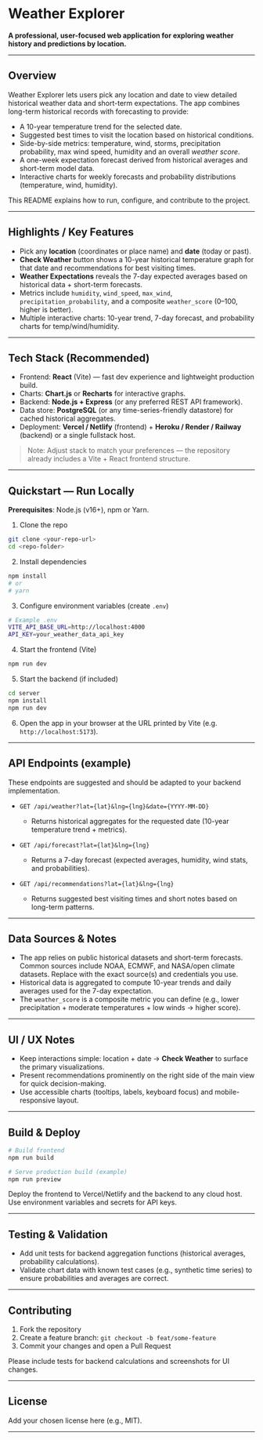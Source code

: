 # Weather Explorer

**A professional, user-focused web application for exploring weather history and predictions by location.**

---

## Overview

Weather Explorer lets users pick any location and date to view detailed historical weather data and short-term expectations. The app combines long-term historical records with forecasting to provide:

- A 10-year temperature trend for the selected date.
- Suggested best times to visit the location based on historical conditions.
- Side-by-side metrics: temperature, wind, storms, precipitation probability, max wind speed, humidity and an overall _weather score_.
- A one-week expectation forecast derived from historical averages and short-term model data.
- Interactive charts for weekly forecasts and probability distributions (temperature, wind, humidity).

This README explains how to run, configure, and contribute to the project.

---

## Highlights / Key Features

- Pick any **location** (coordinates or place name) and **date** (today or past).
- **Check Weather** button shows a 10-year historical temperature graph for that date and recommendations for best visiting times.
- **Weather Expectations** reveals the 7-day expected averages based on historical data + short-term forecasts.
- Metrics include `humidity`, `wind_speed`, `max_wind`, `precipitation_probability`, and a composite `weather_score` (0–100, higher is better).
- Multiple interactive charts: 10-year trend, 7-day forecast, and probability charts for temp/wind/humidity.

---

## Tech Stack (Recommended)

- Frontend: **React** (Vite) — fast dev experience and lightweight production build.
- Charts: **Chart.js** or **Recharts** for interactive graphs.
- Backend: **Node.js + Express** (or any preferred REST API framework).
- Data store: **PostgreSQL** (or any time-series-friendly datastore) for cached historical aggregates.
- Deployment: **Vercel / Netlify** (frontend) + **Heroku / Render / Railway** (backend) or a single fullstack host.

> Note: Adjust stack to match your preferences — the repository already includes a Vite + React frontend structure.

---

## Quickstart — Run Locally

**Prerequisites**: Node.js (v16+), npm or Yarn.

1. Clone the repo

```bash
git clone <your-repo-url>
cd <repo-folder>
```

2. Install dependencies

```bash
npm install
# or
# yarn
```

3. Configure environment variables (create `.env`)

```bash
# Example .env
VITE_API_BASE_URL=http://localhost:4000
API_KEY=your_weather_data_api_key
```

4. Start the frontend (Vite)

```bash
npm run dev
```

5. Start the backend (if included)

```bash
cd server
npm install
npm run dev
```

6. Open the app in your browser at the URL printed by Vite (e.g. `http://localhost:5173`).

---

## API Endpoints (example)

These endpoints are suggested and should be adapted to your backend implementation.

- `GET /api/weather?lat={lat}&lng={lng}&date={YYYY-MM-DD}`

  - Returns historical aggregates for the requested date (10-year temperature trend + metrics).

- `GET /api/forecast?lat={lat}&lng={lng}`

  - Returns a 7-day forecast (expected averages, humidity, wind stats, and probabilities).

- `GET /api/recommendations?lat={lat}&lng={lng}`

  - Returns suggested best visiting times and short notes based on long-term patterns.

---

## Data Sources & Notes

- The app relies on public historical datasets and short-term forecasts. Common sources include NOAA, ECMWF, and NASA/open climate datasets. Replace with the exact source(s) and credentials you use.
- Historical data is aggregated to compute 10-year trends and daily averages used for the 7-day expectation.
- The `weather_score` is a composite metric you can define (e.g., lower precipitation + moderate temperatures + low winds → higher score).

---

## UI / UX Notes

- Keep interactions simple: location + date → **Check Weather** to surface the primary visualizations.
- Present recommendations prominently on the right side of the main view for quick decision-making.
- Use accessible charts (tooltips, labels, keyboard focus) and mobile-responsive layout.

---

## Build & Deploy

```bash
# Build frontend
npm run build

# Serve production build (example)
npm run preview
```

Deploy the frontend to Vercel/Netlify and the backend to any cloud host. Use environment variables and secrets for API keys.

---

## Testing & Validation

- Add unit tests for backend aggregation functions (historical averages, probability calculations).
- Validate chart data with known test cases (e.g., synthetic time series) to ensure probabilities and averages are correct.

---

## Contributing

1. Fork the repository
2. Create a feature branch: `git checkout -b feat/some-feature`
3. Commit your changes and open a Pull Request

Please include tests for backend calculations and screenshots for UI changes.

---

## License

Add your chosen license here (e.g., MIT).

---
